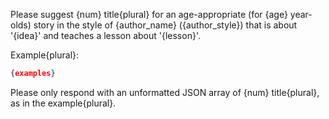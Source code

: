 Please suggest {num} title{plural} for an age-appropriate (for {age} year-olds) story in the style of {author_name} ({author_style}) that is about '{idea}' and teaches a lesson about '{lesson}'.

Example{plural}:

```json
{examples}
```

Please only respond with an unformatted JSON array of {num} title{plural}, as in the example{plural}.
